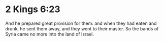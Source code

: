 # 2 Kings 6:23

And he prepared great provision for them: and when they had eaten and drunk, he sent them away, and they went to their master. So the bands of Syria came no more into the land of Israel.